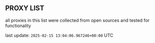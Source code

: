 ## PROXY LIST

all proxies in this list were collected from open sources and tested for functionality

last update: `2025-02-15 13:04:06.967246+00:00` UTC